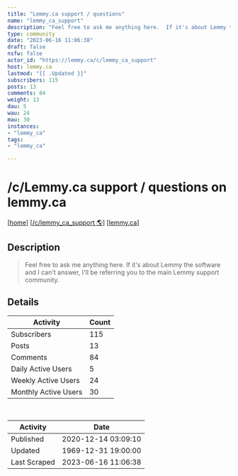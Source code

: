 ```yaml
---
title: "Lemmy.ca support / questions" 
name: "lemmy_ca_support"
description: "Feel free to ask me anything here.  If it's about Lemmy the software and I can't answer, I'll be referring you to the main Lemmy support community."
type: community
date: "2023-06-16 11:06:38"
draft: false
nsfw: false
actor_id: "https://lemmy.ca/c/lemmy_ca_support"
host: lemmy.ca
lastmod: "{[ .Updated }}"
subscribers: 115
posts: 13
comments: 84
weight: 13
dau: 5
wau: 24
mau: 30
instances:
- "lemmy_ca"
tags: 
- "lemmy_ca"

---
```


# /c/Lemmy.ca support / questions on lemmy.ca

[[home](/)]
[[/c/lemmy_ca_support 🌎](https://lemmy.ca/c/lemmy_ca_support)]
[[lemmy.ca](/instances/lemmy_ca)]


## Description 

<blockquote class="description">
Feel free to ask me anything here.  If it's about Lemmy the software and I can't answer, I'll be referring you to the main Lemmy support community.
</blockquote>


## Details

| Activity | Count  |
|----------------------|---|
| Subscribers          | 115 |
| Posts                | 13  |
| Comments             | 84  |
| Daily Active Users   | 5  |
| Weekly Active Users  | 24  |
| Monthly Active Users | 30  |

<br>

| Activity | Date |
|----------------------|---|
| Published            | 2020-12-14 03:09:10 |
| Updated              | 1969-12-31 19:00:00 |
| Last Scraped         | 2023-06-16 11:06:38 |
